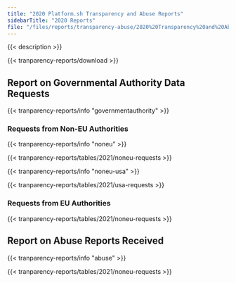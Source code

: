 ```yaml
---
title: "2020 Platform.sh Transparency and Abuse Reports"
sidebarTitle: "2020 Reports"
file: "/files/reports/transparency-abuse/2020%20Transparency%20and%20Abuse%20Report%20.pdf"
---
```


{{< description >}}

{{< tranparency-reports/download >}}

## Report on Governmental Authority Data Requests

{{< tranparency-reports/info "governmentauthority" >}}

### Requests from Non-EU Authorities

{{< tranparency-reports/info "noneu" >}}

{{< tranparency-reports/tables/2021/noneu-requests >}}

{{< tranparency-reports/info "noneu-usa" >}}

{{< tranparency-reports/tables/2021/usa-requests >}}

### Requests from EU Authorities

{{< tranparency-reports/tables/2021/noneu-requests >}}

## Report on Abuse Reports Received 

{{< tranparency-reports/info "abuse" >}}

{{< tranparency-reports/tables/2021/noneu-requests >}}
